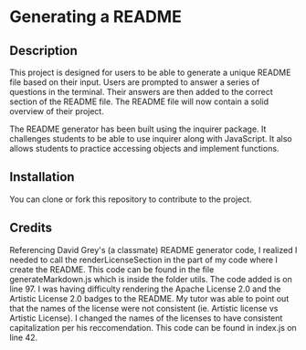 # Generating a README

## Description

This project is designed for users to be able to generate a unique README file based on their input. Users are prompted to answer a series of questions in the terminal. Their answers are then added to the correct section of the README file. The README file will now contain a solid overview of their project.

The README generator has been built using the inquirer package. It challenges students to be able to use inquirer along with JavaScript. It also allows students to practice accessing objects and implement functions.

## Installation

You can clone or fork this repository to contribute to the project. 
## Credits

Referencing David Grey's (a classmate) README generator code, I realized I needed to call the renderLicenseSection in the part of my code where I create the README. This code can be found in the file generateMarkdown.js which is inside the folder utils. The code added is on line 97. I was having difficulty rendering the Apache License 2.0 and the Artistic License 2.0 badges to the README. My tutor was able to point out that the names of the license were not consistent (ie. Artistic license vs Artistic License). I changed the names of the licenses to have consistent capitalization per his reccomendation. This code can be found in index.js on line 42.
